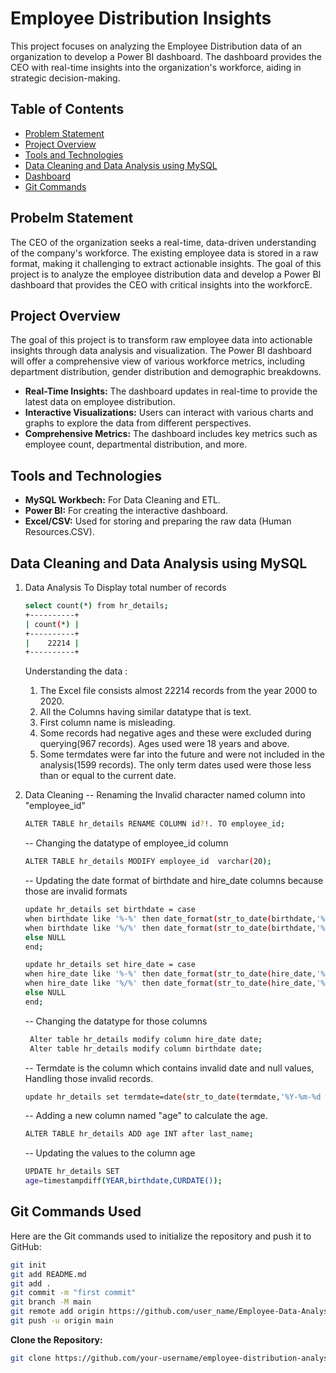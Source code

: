 # Employee Distribution Insights

This project focuses on analyzing the Employee Distribution data of an organization to develop a Power BI dashboard. The dashboard provides the CEO with real-time insights into the organization's workforce, aiding in strategic decision-making.

## Table of Contents
- [Problem Statement](#problem-statement)
- [Project Overview](#key-features)
- [Tools and Technologies](#tools-and-technologies)
- [Data Cleaning and Data Analysis using MySQL](#data-cleaning-and-data-analysis-using-MySQL)
- [Dashboard](#contributing)
- [Git Commands](#git-commands-used)

## Probelm Statement

The CEO of the organization seeks a real-time, data-driven understanding of the company's workforce. The existing employee data is stored in a raw format, making it challenging to extract actionable insights. The goal of this project is to analyze the employee distribution data and develop a Power BI dashboard that provides the CEO with critical insights into the workforcE.
  
## Project Overview

The goal of this project is to transform raw employee data into actionable insights through data analysis and visualization. The Power BI dashboard will offer a comprehensive view of various workforce metrics, including department distribution, gender distribution and demographic breakdowns.

- **Real-Time Insights:** The dashboard updates in real-time to provide the latest data on employee distribution.
- **Interactive Visualizations:** Users can interact with various charts and graphs to explore the data from different perspectives.
- **Comprehensive Metrics:** The dashboard includes key metrics such as employee count, departmental distribution, and more.


## Tools and Technologies

- **MySQL Workbech:** For Data Cleaning and ETL.
- **Power BI:** For creating the interactive dashboard.
- **Excel/CSV:** Used for storing and preparing the raw data (Human Resources.CSV).

## Data Cleaning and Data Analysis using MySQL

1. Data Analysis
   To Display total number of records
   ```bash
   select count(*) from hr_details;
   +----------+
   | count(*) |
   +----------+
   |    22214 |
   +----------+
   ```
   Understanding the data :
   1. The Excel file consists almost 22214 records from the year 2000 to 2020.
   2. All the Columns having similar datatype that is text.
   3. First column name is misleading.
   4. Some records had negative ages and these were excluded during querying(967 records). Ages used were 18 years and above.
   5. Some termdates were far into the future and were not included in the analysis(1599 records). The only term dates used were those less than or equal to the current date.
      
3. Data Cleaning
    -- Renaming the Invalid character named column into "employee_id"
    ```bash
    ALTER TABLE hr_details RENAME COLUMN ﻿id?!. TO employee_id;
    ```
    
    -- Changing the datatype of employee_id column
    ```bash
    ALTER TABLE hr_details MODIFY employee_id  varchar(20);
    ```

    -- Updating the date format of birthdate and hire_date columns because those are invalid formats
    ```bash
    update hr_details set birthdate = case
    when birthdate like '%-%' then date_format(str_to_date(birthdate,'%m-%d-%Y'),'%Y-%m-%d')
    when birthdate like '%/%' then date_format(str_to_date(birthdate,'%m/%d/%Y'),'%Y-%m-%d')
    else NULL
    end;

    update hr_details set hire_date = case
    when hire_date like '%-%' then date_format(str_to_date(hire_date,'%m-%d-%Y'),'%Y-%m-%d')
    when hire_date like '%/%' then date_format(str_to_date(hire_date,'%m/%d/%Y'),'%Y-%m-%d')
    else NULL
    end;
    ```

    -- Changing the datatype for those columns
   ```bash
    Alter table hr_details modify column hire_date date; 
    Alter table hr_details modify column birthdate date;
   ```

   -- Termdate is the column which contains invalid date and null values, Handling those invalid records.
   ```bash
   update hr_details set termdate=date(str_to_date(termdate,'%Y-%m-%d %H:%i:%s UTC')) where termdate is not null and termdate != ' ';
   ```
   
   -- Adding a new column named "age" to calculate the age.
   ```bash
   ALTER TABLE hr_details ADD age INT after last_name;
   ```

   -- Updating the values to the column age
   ```bash
   UPDATE hr_details SET
   age=timestampdiff(YEAR,birthdate,CURDATE());
   ```
   

    
    


## Git Commands Used

Here are the Git commands used to initialize the repository and push it to GitHub:

```bash
git init
git add README.md
git add .
git commit -m "first commit"
git branch -M main
git remote add origin https://github.com/user_name/Employee-Data-Analysis.git
git push -u origin main
```
**Clone the Repository:**
   ```bash
   git clone https://github.com/your-username/employee-distribution-analysis.git
   ```
   

